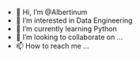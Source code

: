- 👋 Hi, I’m @Albertinum
- 👀 I’m interested in Data Engineering 
- 🌱 I’m currently learning Python
- 💞️ I’m looking to collaborate on ...
- 📫 How to reach me ...

<!---
Albertinum/Albertinum is a ✨ special ✨ repository because its `README.md` (this file) appears on your GitHub profile.
You can click the Preview link to take a look at your changes.
--->
